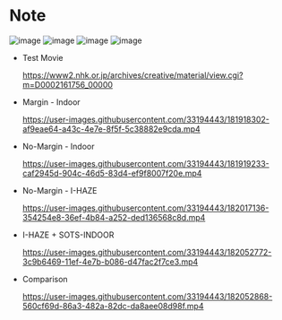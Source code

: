 # Note
![image](https://user-images.githubusercontent.com/33194443/181717980-ea085bf9-e6a6-4582-80ee-d72344bb2fd5.png)
![image](https://user-images.githubusercontent.com/33194443/181718088-99479a90-2491-4699-a012-7092490fdb07.png)
![image](https://user-images.githubusercontent.com/33194443/182015870-759647c3-864b-42ac-a530-534a757ec792.png)
![image](https://user-images.githubusercontent.com/33194443/181718190-ac0c1419-70f9-472a-8b7a-434f202dd5a8.png)

- Test Movie

  https://www2.nhk.or.jp/archives/creative/material/view.cgi?m=D0002161756_00000

- Margin - Indoor

  https://user-images.githubusercontent.com/33194443/181918302-af9eae64-a43c-4e7e-8f5f-5c38882e9cda.mp4


- No-Margin - Indoor

  https://user-images.githubusercontent.com/33194443/181919233-caf2945d-904c-46d5-83d4-ef9f8007f20e.mp4

- No-Margin - I-HAZE

  https://user-images.githubusercontent.com/33194443/182017136-354254e8-36ef-4b84-a252-ded136568c8d.mp4

- I-HAZE + SOTS-INDOOR

  https://user-images.githubusercontent.com/33194443/182052772-3c9b6469-11ef-4e7b-b086-d47fac2f7ce3.mp4

- Comparison

  https://user-images.githubusercontent.com/33194443/182052868-560cf69d-86a3-482a-82dc-da8aee08d98f.mp4

